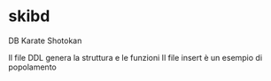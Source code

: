 # skibd
DB Karate Shotokan

Il file DDL genera la struttura e le funzioni
Il file insert è un esempio di popolamento